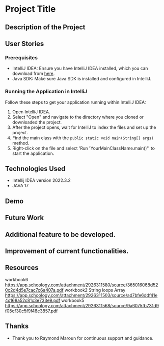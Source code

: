 # Project Title



## Description of the Project



## User Stories

### Prerequisites

- IntelliJ IDEA: Ensure you have IntelliJ IDEA installed, which you can download from [here](https://www.jetbrains.com/idea/download/).
- Java SDK: Make sure Java SDK is installed and configured in IntelliJ.

### Running the Application in IntelliJ

Follow these steps to get your application running within IntelliJ IDEA:

1. Open IntelliJ IDEA.
2. Select "Open" and navigate to the directory where you cloned or downloaded the project.
3. After the project opens, wait for IntelliJ to index the files and set up the project.
4. Find the main class with the `public static void main(String[] args)` method.
5. Right-click on the file and select 'Run 'YourMainClassName.main()'' to start the application.

## Technologies Used

- Intellij IDEA version 2022.3.2
- JAVA 17

## Demo



## Future Work

Additional feature to be developed.
- 
Improvement of current functionalities.
-

## Resources
workbook6 https://app.schoology.com/attachment/2926311580/source/365016068d520c2d4d5e7cac7c6a407a.pdf
workbook2 String loops Array https://app.schoology.com/attachment/2926311503/source/ad7bfe6ddf41e4c168a52c81c3e733e9.pdf
workbook5 https://app.schoology.com/attachment/2926311568/source/9a6075fb731d9f05cf30c5f9f48c3857.pdf


## Thanks

- Thank you to Raymond Maroun for continuous support and guidance.

